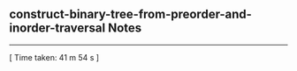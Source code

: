 <h2>construct-binary-tree-from-preorder-and-inorder-traversal Notes</h2><hr>[ Time taken: 41 m 54 s ]